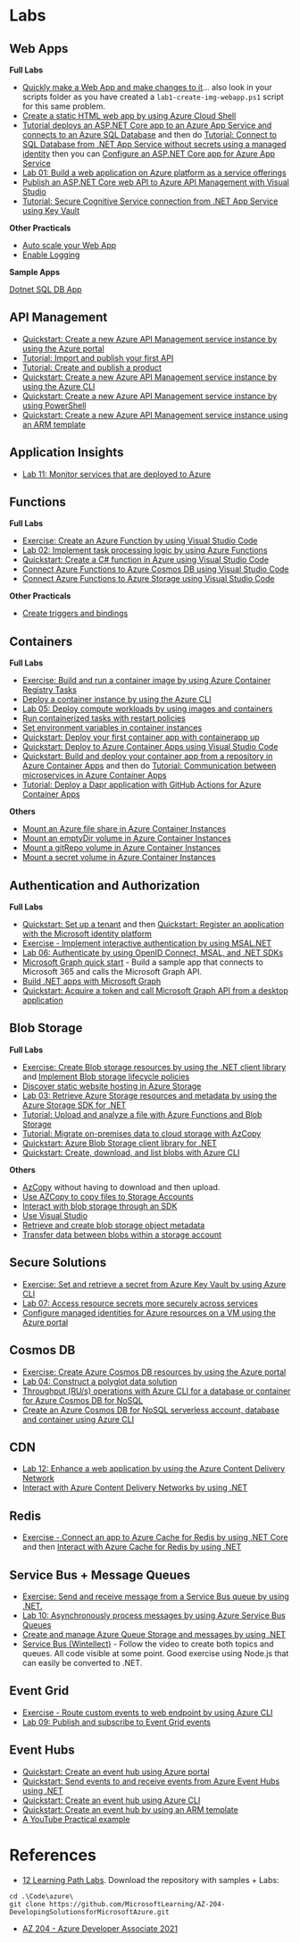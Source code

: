 
# Labs

## Web Apps

**Full Labs**
- [Quickly make a Web App and make changes to it](https://learn.microsoft.com/en-us/training/modules/introduction-to-azure-app-service/7-create-html-web-app)... also look in your scripts folder as you have created a `lab1-create-img-webapp.ps1` script for this same problem.
- [Create a static HTML web app by using Azure Cloud Shell](https://learn.microsoft.com/en-us/training/modules/introduction-to-azure-app-service/7-create-html-web-app)
- [Tutorial deploys an ASP.NET Core app to an Azure App Service and connects to an Azure SQL Database](https://learn.microsoft.com/en-us/azure/app-service/tutorial-dotnetcore-sqldb-app?pivots=platform-linux) and then do [Tutorial: Connect to SQL Database from .NET App Service without secrets using a managed identity](https://learn.microsoft.com/en-us/azure/app-service/tutorial-connect-msi-sql-database?tabs%3Dwindowsclient%2Cef%2Cdotnet) then you can [Configure an ASP.NET Core app for Azure App Service](https://learn.microsoft.com/en-us/azure/app-service/configure-language-dotnetcore?pivots%3Dplatform-linux)
- [Lab 01: Build a web application on Azure platform as a service offerings](https://microsoftlearning.github.io/AZ-204-DevelopingSolutionsforMicrosoftAzure/Instructions/Labs/AZ-204_lab_01.html)
- [Publish an ASP.NET Core web API to Azure API Management with Visual Studio](https://learn.microsoft.com/en-us/aspnet/core/tutorials/publish-to-azure-api-management-using-vs?source%3Drecommendations%26view%3Daspnetcore-7.0)
- [Tutorial: Secure Cognitive Service connection from .NET App Service using Key Vault](https://learn.microsoft.com/en-us/azure/app-service/tutorial-connect-msi-key-vault)

**Other Practicals**
- [Auto scale your Web App](https://learn.microsoft.com/en-us/training/modules/scale-apps-app-service/4-autoscale-app-service)
- [Enable Logging](https://learn.microsoft.com/en-us/training/modules/configure-web-app-settings/5-enable-diagnostic-logging)

**Sample Apps**

[Dotnet SQL DB App](https://github.com/Azure-Samples/dotnetcore-sqldb-tutorial)

## API Management

- [Quickstart: Create a new Azure API Management service instance by using the Azure portal](https://learn.microsoft.com/en-us/azure/api-management/get-started-create-service-instance)
- [Tutorial: Import and publish your first API](https://learn.microsoft.com/en-us/azure/api-management/import-and-publish?source%3Drecommendations)
- [Tutorial: Create and publish a product](https://learn.microsoft.com/en-us/azure/api-management/api-management-howto-add-products?source%3Drecommendations%26tabs%3Dazure-portal)
- [Quickstart: Create a new Azure API Management service instance by using the Azure CLI](https://learn.microsoft.com/en-us/azure/api-management/get-started-create-service-instance-cli)
- [Quickstart: Create a new Azure API Management service instance by using PowerShell](https://learn.microsoft.com/en-us/azure/api-management/powershell-create-service-instance)
- [Quickstart: Create a new Azure API Management service instance using an ARM template](https://learn.microsoft.com/en-us/azure/api-management/quickstart-arm-template)

## Application Insights

- [Lab 11: Monitor services that are deployed to Azure](https://microsoftlearning.github.io/AZ-204-DevelopingSolutionsforMicrosoftAzure/Instructions/Labs/AZ-204_lab_11.html)

## Functions

**Full Labs**

- [Exercise: Create an Azure Function by using Visual Studio Code](https://learn.microsoft.com/en-us/training/modules/develop-azure-functions/5-create-function-visual-studio-code)
- [Lab 02: Implement task processing logic by using Azure Functions](https://microsoftlearning.github.io/AZ-204-DevelopingSolutionsforMicrosoftAzure/Instructions/Labs/AZ-204_lab_02.html)
- [Quickstart: Create a C# function in Azure using Visual Studio Code](https://learn.microsoft.com/en-us/azure/azure-functions/create-first-function-vs-code-csharp)
- [Connect Azure Functions to Azure Cosmos DB using Visual Studio Code](https://learn.microsoft.com/en-us/azure/azure-functions/functions-add-output-binding-cosmos-db-vs-code?pivots%3Dprogramming-language-csharp%26tabs%3Disolated-process%2Cv1)
- [Connect Azure Functions to Azure Storage using Visual Studio Code](https://learn.microsoft.com/en-us/azure/azure-functions/functions-add-output-binding-storage-queue-vs-code?pivots%3Dprogramming-language-csharp%26tabs%3Disolated-process%2Cv1)

**Other Practicals**

- [Create triggers and bindings](https://learn.microsoft.com/en-us/training/modules/develop-azure-functions/3-create-triggers-bindings)


## Containers

**Full Labs**

- [Exercise: Build and run a container image by using Azure Container Registry Tasks](https://learn.microsoft.com/en-us/training/modules/publish-container-image-to-azure-container-registry/6-build-run-image-azure-container-registry)
- [Deploy a container instance by using the Azure CLI](https://learn.microsoft.com/en-us/training/modules/create-run-container-images-azure-container-instances/3-run-azure-container-instances-cloud-shell)
- [Lab 05: Deploy compute workloads by using images and containers](https://microsoftlearning.github.io/AZ-204-DevelopingSolutionsforMicrosoftAzure/Instructions/Labs/AZ-204_lab_05.html)
- [Run containerized tasks with restart policies](https://learn.microsoft.com/en-us/training/modules/create-run-container-images-azure-container-instances/4-run-containerized-tasks-restart-policies)
- [Set environment variables in container instances](https://learn.microsoft.com/en-us/training/modules/create-run-container-images-azure-container-instances/5-set-environment-variables-azure-container-instances)
- [Quickstart: Deploy your first container app with containerapp up](https://learn.microsoft.com/en-us/azure/container-apps/get-started?tabs%3Dbash)
- [Quickstart: Deploy to Azure Container Apps using Visual Studio Code](https://learn.microsoft.com/en-us/azure/container-apps/deploy-visual-studio-code?source%3Drecommendations)
- [Quickstart: Build and deploy your container app from a repository in Azure Container Apps](https://learn.microsoft.com/en-us/azure/container-apps/quickstart-code-to-cloud?tabs%3Dbash%2Ccsharp%26pivots%3Dgithub-build) and then do [Tutorial: Communication between microservices in Azure Container Apps](https://learn.microsoft.com/en-us/azure/container-apps/communicate-between-microservices?source%3Drecommendations%26tabs%3Dbash%26pivots%3Dacr-remote)
- [Tutorial: Deploy a Dapr application with GitHub Actions for Azure Container Apps](https://learn.microsoft.com/en-us/azure/container-apps/dapr-github-actions?source%3Drecommendations%26tabs%3Dazure-cli)

**Others**

- [Mount an Azure file share in Azure Container Instances](https://learn.microsoft.com/en-us/azure/container-instances/container-instances-volume-azure-files)
- [Mount an emptyDir volume in Azure Container Instances](https://learn.microsoft.com/en-us/azure/container-instances/container-instances-volume-emptydir)
- [Mount a gitRepo volume in Azure Container Instances](https://learn.microsoft.com/en-us/azure/container-instances/container-instances-volume-gitrepo)
- [Mount a secret volume in Azure Container Instances](https://learn.microsoft.com/en-us/azure/container-instances/container-instances-volume-secret)

## Authentication and Authorization

**Full Labs**
- [Quickstart: Set up a tenant](https://learn.microsoft.com/en-us/azure/active-directory/develop/quickstart-create-new-tenant) and then [Quickstart: Register an application with the Microsoft identity platform](https://learn.microsoft.com/en-us/azure/active-directory/develop/quickstart-register-app)
- [Exercise - Implement interactive authentication by using MSAL.NET](https://learn.microsoft.com/en-us/training/modules/implement-authentication-by-using-microsoft-authentication-library/4-interactive-authentication-msal)
- [Lab 06: Authenticate by using OpenID Connect, MSAL, and .NET SDKs](https://microsoftlearning.github.io/AZ-204-DevelopingSolutionsforMicrosoftAzure/Instructions/Labs/AZ-204_lab_06.html)
- [Microsoft Graph quick start](https://developer.microsoft.com/en-us/graph/quick-start) - Build a sample app that connects to Microsoft 365 and calls the Microsoft Graph API.
- [Build .NET apps with Microsoft Graph](https://learn.microsoft.com/en-us/graph/tutorials/dotnet?tabs%3Daad)
- [Quickstart: Acquire a token and call Microsoft Graph API from a desktop application](https://learn.microsoft.com/en-us/azure/active-directory/develop/desktop-app-quickstart?pivots%3Ddevlang-uwp)

## Blob Storage

**Full Labs**

- [Exercise: Create Blob storage resources by using the .NET client library](https://learn.microsoft.com/en-us/training/modules/work-azure-blob-storage/4-develop-blob-storage-dotnet) and [Implement Blob storage lifecycle policies](https://learn.microsoft.com/en-us/training/modules/manage-azure-blob-storage-lifecycle/4-add-policy-blob-storage)
- [Discover static website hosting in Azure Storage](https://learn.microsoft.com/en-us/training/modules/explore-azure-blob-storage/5-blob-storage-static-website)
- [Lab 03: Retrieve Azure Storage resources and metadata by using the Azure Storage SDK for .NET](https://microsoftlearning.github.io/AZ-204-DevelopingSolutionsforMicrosoftAzure/Instructions/Labs/AZ-204_lab_03.html)
- [Tutorial: Upload and analyze a file with Azure Functions and Blob Storage](https://learn.microsoft.com/en-us/azure/storage/blobs/blob-upload-function-trigger?tabs%3Dazure-portal)
- [Tutorial: Migrate on-premises data to cloud storage with AzCopy](https://learn.microsoft.com/en-us/azure/storage/common/storage-use-azcopy-migrate-on-premises-data?toc%3D%2Fazure%2Fstorage%2Fblobs%2Ftoc.json%26bc%3D%2Fazure%2Fstorage%2Fblobs%2Fbreadcrumb%2Ftoc.json%26tabs%3Dwindows)
- [Quickstart: Azure Blob Storage client library for .NET](https://learn.microsoft.com/en-us/azure/storage/blobs/storage-quickstart-blobs-dotnet?tabs%3Dvisual-studio%2Cmanaged-identity%2Croles-azure-portal%2Csign-in-azure-cli%2Cidentity-visual-studio)
- [Quickstart: Create, download, and list blobs with Azure CLI](https://learn.microsoft.com/en-us/azure/storage/blobs/storage-quickstart-blobs-cli)

**Others**

- [AzCopy](https://www.udemy.com/course/70532-azure/learn/lecture/32254716#overview) without having to download and then upload.
- [Use AZCopy to copy files to Storage Accounts](https://app.exampro.co/student/material/az-204/2527)
- [Interact with blob storage through an SDK](https://app.exampro.co/student/material/az-204/4246)
- [Use Visual Studio](https://www.udemy.com/course/70532-azure/learn/lecture/32254726#overview)
- [Retrieve and create blob storage object metadata](https://app.exampro.co/student/material/az-204/4245)
- [Transfer data between blobs within a storage account](https://app.exampro.co/student/material/az-204/4244)

## Secure Solutions

- [Exercise: Set and retrieve a secret from Azure Key Vault by using Azure CLI](https://learn.microsoft.com/en-us/training/modules/implement-azure-key-vault/5-set-retrieve-secret-azure-key-vault)
- [Lab 07: Access resource secrets more securely across services](https://microsoftlearning.github.io/AZ-204-DevelopingSolutionsforMicrosoftAzure/Instructions/Labs/AZ-204_lab_07.html)
- [Configure managed identities for Azure resources on a VM using the Azure portal](https://learn.microsoft.com/en-us/azure/active-directory/managed-identities-azure-resources/qs-configure-portal-windows-vm)

## Cosmos DB

- [Exercise: Create Azure Cosmos DB resources by using the Azure portal](https://learn.microsoft.com/en-us/training/modules/explore-azure-cosmos-db/8-create-cosmos-db-resources-portal)
- [Lab 04: Construct a polyglot data solution](https://microsoftlearning.github.io/AZ-204-DevelopingSolutionsforMicrosoftAzure/Instructions/Labs/AZ-204_lab_04.html)
- [Throughput (RU/s) operations with Azure CLI for a database or container for Azure Cosmos DB for NoSQL](https://learn.microsoft.com/en-us/azure/cosmos-db/scripts/cli/nosql/throughput)
- [Create an Azure Cosmos DB for NoSQL serverless account, database and container using Azure CLI](https://learn.microsoft.com/en-us/azure/cosmos-db/scripts/cli/nosql/serverless#run-the-script)

## CDN

- [Lab 12: Enhance a web application by using the Azure Content Delivery Network](https://microsoftlearning.github.io/AZ-204-DevelopingSolutionsforMicrosoftAzure/Instructions/Labs/AZ-204_lab_12.html)
- [Interact with Azure Content Delivery Networks by using .NET](https://learn.microsoft.com/en-us/training/modules/develop-for-storage-cdns/4-azure-cdn-libraries-dotnet)

## Redis

- [Exercise - Connect an app to Azure Cache for Redis by using .NET Core](https://learn.microsoft.com/en-us/training/modules/develop-for-azure-cache-for-redis/5-console-app-azure-cache-redis) and then [Interact with Azure Cache for Redis by using .NET](https://learn.microsoft.com/en-us/training/modules/develop-for-azure-cache-for-redis/4-interact-redis-api)

## Service Bus + Message Queues

- [Exercise: Send and receive message from a Service Bus queue by using .NET.](https://learn.microsoft.com/en-us/training/modules/discover-azure-message-queue/6-send-receive-messages-service-bus)
- [Lab 10: Asynchronously process messages by using Azure Service Bus Queues
](https://microsoftlearning.github.io/AZ-204-DevelopingSolutionsforMicrosoftAzure/Instructions/Labs/AZ-204_lab_10.html)
- [Create and manage Azure Queue Storage and messages by using .NET](https://learn.microsoft.com/en-us/training/modules/discover-azure-message-queue/8-queue-storage-code-examples)
- [Service Bus (Wintellect)](https://youtu.be/vcWpmv8tJBQ) - Follow the video to create both topics and queues. All code visible at some point. Good exercise using Node.js that can easily be converted to .NET.

## Event Grid

- [Exercise - Route custom events to web endpoint by using Azure CLI](https://learn.microsoft.com/en-us/training/modules/azure-event-grid/8-event-grid-custom-events)
- [Lab 09: Publish and subscribe to Event Grid events](https://microsoftlearning.github.io/AZ-204-DevelopingSolutionsforMicrosoftAzure/Instructions/Labs/AZ-204_lab_09.html)

## Event Hubs

- [Quickstart: Create an event hub using Azure portal](https://learn.microsoft.com/en-us/azure/event-hubs/event-hubs-create)
- [Quickstart: Send events to and receive events from Azure Event Hubs using .NET](https://learn.microsoft.com/en-us/azure/event-hubs/event-hubs-dotnet-standard-getstarted-send?tabs%3Dpasswordless%2Croles-azure-portal)
- [Quickstart: Create an event hub using Azure CLI](https://learn.microsoft.com/en-us/azure/event-hubs/event-hubs-quickstart-cli)
- [Quickstart: Create an event hub by using an ARM template](https://learn.microsoft.com/en-us/azure/event-hubs/event-hubs-resource-manager-namespace-event-hub)
- [A YouTube Practical example](https://www.youtube.com/watch?v=zm1XUTAa9sc&t=29s)



# References

- [12 Learning Path Labs](https://microsoftlearning.github.io/AZ-204-DevelopingSolutionsforMicrosoftAzure/). Download the repository with samples + Labs:
```
cd .\Code\azure\
git clone https://github.com/MicrosoftLearning/AZ-204-DevelopingSolutionsforMicrosoftAzure.git
```

- [AZ 204 - Azure Developer Associate 2021](https://learn.microsoft.com/en-us/users/rishanthakumar/collections/m1w6in77yweer1)
